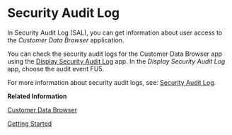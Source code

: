 <!-- loiod2167ac990c64ec5b04617a0abd9d056 -->

# Security Audit Log

In Security Audit Log \(SAL\), you can get information about user access to the *Customer Data Browser* application.

You can check the security audit logs for the Customer Data Browser app using the [Display Security Audit Log](../50-administration-and-ops/display-security-audit-log-7eed4ab.md) app. In the *Display Security Audit Log* app, choose the audit event FU5.

For more information about security audit logs, see: [Security Audit Log](https://help.sap.com/docs/SAP_S4HANA_CLOUD/55a7cb346519450cb9e6d21c1ecd6ec1/ebbbc901f3b6411c8c2ed87e7a4ed71d.html).

**Related Information**  


[Customer Data Browser](customer-data-browser-c570bf8.md)

[Getting Started](getting-started-dce4f9a.md "")

